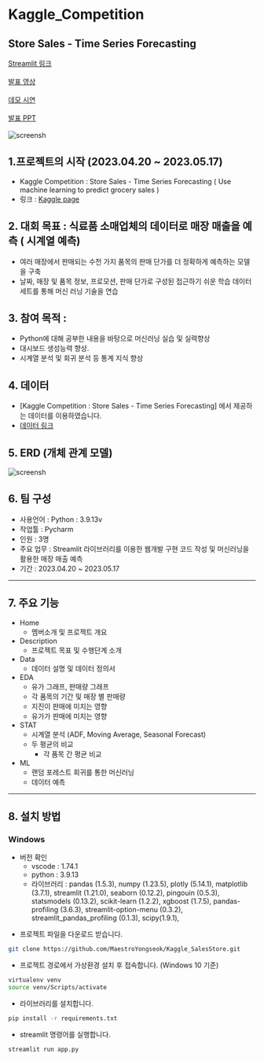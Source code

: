# Kaggle_Competition
## Store Sales - Time Series Forecasting

[Streamlit 링크](https://maestroyongseok-kaggle-storesales-app-1yt5gg.streamlit.app/) <br/><br/>
[발표 영상](https://youtu.be/0oyoY8s4few) <br/><br/>
[데모 시연](https://github.com/MaestroYongseok/Kaggle_SalesStore/blob/main/dashboard.avi) <br/><br/>
[발표 PPT](https://github.com/MaestroYongseok/Kaggle_SalesStore/blob/main/storeSales.pdf) <br/><br/>
![screensh](https://github.com/MaestroYongseok/Kaggle_SalesStore/blob/main/img/main_page.PNG)

## 1.프로젝트의 시작 (2023.04.20 ~ 2023.05.17)
- Kaggle Competition : Store Sales - Time Series Forecasting ( Use machine learning to predict grocery sales )
- 링크 : [Kaggle page](https://www.kaggle.com/c/store-sales-time-series-forecasting)
 
## 2. 대회 목표 : 식료품 소매업체의 데이터로 매장 매출을 예측 ( 시계열 예측)
- 여러 매장에서 판매되는 수천 가지 품목의 판매 단가를 더 정확하게 예측하는 모델을 구축
- 날짜, 매장 및 품목 정보, 프로모션, 판매 단가로 구성된 접근하기 쉬운 학습 데이터 세트를 통해 머신 러닝 기술을 연습

## 3. 참여 목적 :
- Python에 대해 공부한 내용을 바탕으로 머신러닝 실습 및 실력향상
- 대시보드 생성능력 향상.
- 시계열 분석 및 회귀 분석 등 통계 지식 향상

## 4. 데이터
- \[Kaggle Competition : Store Sales - Time Series Forecasting] 에서 제공하는 데이터를 이용하였습니다.
- [데이터 링크](https://www.kaggle.com/competitions/store-sales-time-series-forecasting/data)

## 5. ERD (개체 관계 모델)
![screensh](https://github.com/MaestroYongseok/Kaggle_SalesStore/blob/main/img/erd.jpg)

## 6. 팀 구성
- 사용언어 : Python : 3.9.13v
- 작업툴 : Pycharm
- 인원 : 3명
- 주요 업무 : Streamlit 라이브러리를 이용한 웹개발 구현 코드 작성 및 머신러닝을 활용한 매장 매출 예측
- 기간 : 2023.04.20 ~ 2023.05.17
***

## 7. 주요 기능
- Home
  + 멤버소개 및 프로젝트 개요
- Description
  + 프로젝트 목표 및 수행단계 소개
- Data
  + 데이터 설명 및 데이터 정의서 
- EDA
  + 유가 그래프, 판매량 그래프  
  + 각 품목의 기간 및 매장 별 판매량
  + 지진이 판매에 미치는 영향
  + 유가가 판매에 미치는 영향
- STAT
  + 시계열 분석 (ADF, Moving Average, Seasonal Forecast)
  + 두 평균의 비교
    * 각 품목 간 평균 비교 
- ML
  + 랜덤 포레스트 회귀를 통한 머신러닝
  + 데이터 예측
***

## 8. 설치 방법
### Windows
+ 버전 확인
    - vscode : 1.74.1
    - python : 3.9.13
    - 라이브러리 : pandas (1.5.3), numpy (1.23.5), plotly (5.14.1), matplotlib (3.7.1), streamlit (1.21.0), seaborn (0.12.2), pingouin (0.5.3), statsmodels (0.13.2), scikit-learn (1.2.2), xgboost (1.7.5), pandas-profiling (3.6.3), streamlit-option-menu (0.3.2), streamlit_pandas_profiling (0.1.3), scipy(1.9.1), 


- 프로젝트 파일을 다운로드 받습니다. 

```bash
git clone https://github.com/MaestroYongseok/Kaggle_SalesStore.git
```

- 프로젝트 경로에서 가상환경 설치 후 접속합니다. (Windows 10 기준)
```bash
virtualenv venv
source venv/Scripts/activate
```

- 라이브러리를 설치합니다. 
```bash
pip install -r requirements.txt
```

- streamlit 명령어를 실행합니다. 
```bash
streamlit run app.py
```

